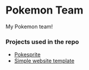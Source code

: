 # Pokemon Team
My Pokemon team!

### Projects used in the repo
- [Pokesprite](https://github.com/msikma/pokesprite)
- [Simple website template](https://github.com/GiacomoLaw/simple-website-template)
